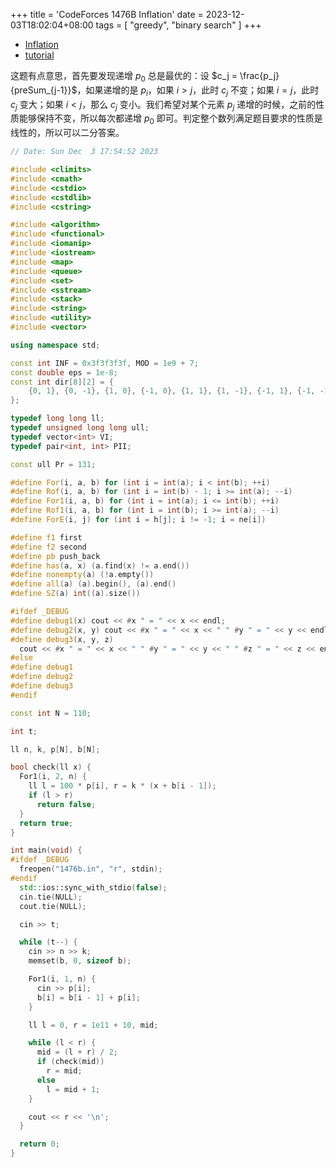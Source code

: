 +++
title = 'CodeForces 1476B Inflation'
date = 2023-12-03T18:02:04+08:00
tags = [
    "greedy", "binary search"
]
+++

- [Inflation](https://vjudge.net/problem/CodeForces-1476b)
- [tutorial](https://codeforces.com/blog/entry/87356)

这题有点意思，首先要发现递增 $p_0$ 总是最优的：设 $c_j = \frac{p_j}{preSum_{j-1}}$，如果递增的是 $p_i$，如果 $i > j$，此时 $c_j$ 不变；如果 $i = j$，此时 $c_j$ 变大；如果 $i < j$，那么 $c_j$ 变小。我们希望对某个元素 $p_j$ 递增的时候，之前的性质能够保持不变，所以每次都递增 $p_0$ 即可。判定整个数列满足题目要求的性质是线性的，所以可以二分答案。

```cpp
// Date: Sun Dec  3 17:54:52 2023

#include <climits>
#include <cmath>
#include <cstdio>
#include <cstdlib>
#include <cstring>

#include <algorithm>
#include <functional>
#include <iomanip>
#include <iostream>
#include <map>
#include <queue>
#include <set>
#include <sstream>
#include <stack>
#include <string>
#include <utility>
#include <vector>

using namespace std;

const int INF = 0x3f3f3f3f, MOD = 1e9 + 7;
const double eps = 1e-8;
const int dir[8][2] = {
    {0, 1}, {0, -1}, {1, 0}, {-1, 0}, {1, 1}, {1, -1}, {-1, 1}, {-1, -1},
};

typedef long long ll;
typedef unsigned long long ull;
typedef vector<int> VI;
typedef pair<int, int> PII;

const ull Pr = 131;

#define For(i, a, b) for (int i = int(a); i < int(b); ++i)
#define Rof(i, a, b) for (int i = int(b) - 1; i >= int(a); --i)
#define For1(i, a, b) for (int i = int(a); i <= int(b); ++i)
#define Rof1(i, a, b) for (int i = int(b); i >= int(a); --i)
#define ForE(i, j) for (int i = h[j]; i != -1; i = ne[i])

#define f1 first
#define f2 second
#define pb push_back
#define has(a, x) (a.find(x) != a.end())
#define nonempty(a) (!a.empty())
#define all(a) (a).begin(), (a).end()
#define SZ(a) int((a).size())

#ifdef _DEBUG
#define debug1(x) cout << #x " = " << x << endl;
#define debug2(x, y) cout << #x " = " << x << " " #y " = " << y << endl;
#define debug3(x, y, z)                                                        \
  cout << #x " = " << x << " " #y " = " << y << " " #z " = " << z << endl;
#else
#define debug1
#define debug2
#define debug3
#endif

const int N = 110;

int t;

ll n, k, p[N], b[N];

bool check(ll x) {
  For1(i, 2, n) {
    ll l = 100 * p[i], r = k * (x + b[i - 1]);
    if (l > r)
      return false;
  }
  return true;
}

int main(void) {
#ifdef _DEBUG
  freopen("1476b.in", "r", stdin);
#endif
  std::ios::sync_with_stdio(false);
  cin.tie(NULL);
  cout.tie(NULL);

  cin >> t;

  while (t--) {
    cin >> n >> k;
    memset(b, 0, sizeof b);

    For1(i, 1, n) {
      cin >> p[i];
      b[i] = b[i - 1] + p[i];
    }

    ll l = 0, r = 1e11 + 10, mid;

    while (l < r) {
      mid = (l + r) / 2;
      if (check(mid))
        r = mid;
      else
        l = mid + 1;
    }

    cout << r << '\n';
  }

  return 0;
}
```